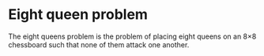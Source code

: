 # Eight queen problem

The eight queens problem is the problem of placing eight queens on an 8×8 chessboard such that none of them attack one another.
